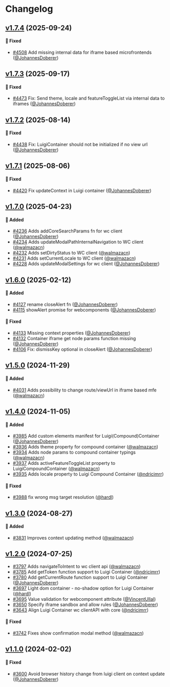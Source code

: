 # Changelog

<!--Generate the changelog using release cli. -->



## [v1.7.4] (2025-09-24)

#### :bug: Fixed

* [#4508](https://github.com/luigi-project/luigi/pull/4508) Add missing internal data for iframe based microfrontends ([@JohannesDoberer](https://github.com/JohannesDoberer))





## [v1.7.3] (2025-09-17)

#### :bug: Fixed

* [#4473](https://github.com/luigi-project/luigi/pull/4473) Fix: Send theme, locale and featureToggleList via internal data to iframes ([@JohannesDoberer](https://github.com/JohannesDoberer))





## [v1.7.2] (2025-08-14)

#### :bug: Fixed

* [#4438](https://github.com/luigi-project/luigi/pull/4438) Fix: LuigiContainer should not be initialized if no view url ([@JohannesDoberer](https://github.com/JohannesDoberer))





## [v1.7.1] (2025-08-06)

#### :bug: Fixed

* [#4420](https://github.com/luigi-project/luigi/pull/4420) Fix updateContext in Luigi container ([@JohannesDoberer](https://github.com/JohannesDoberer))





## [v1.7.0] (2025-04-23)

#### :rocket: Added

* [#4236](https://github.com/luigi-project/luigi/pull/4236) Adds addCoreSearchParams fn for wc client ([@JohannesDoberer](https://github.com/JohannesDoberer))
* [#4234](https://github.com/luigi-project/luigi/pull/4234) Adds updateModalPathInternalNavigation to WC client ([@walmazacn](https://github.com/walmazacn))
* [#4232](https://github.com/luigi-project/luigi/pull/4232) Adds setDirtyStatus to WC client ([@walmazacn](https://github.com/walmazacn))
* [#4231](https://github.com/luigi-project/luigi/pull/4231) Adds setCurrentLocale to WC client ([@walmazacn](https://github.com/walmazacn))
* [#4228](https://github.com/luigi-project/luigi/pull/4228) Adds updateModalSettings for wc client ([@JohannesDoberer](https://github.com/JohannesDoberer))





## [v1.6.0] (2025-02-12)

#### :rocket: Added

* [#4127](https://github.com/luigi-project/luigi/pull/4127) rename closeAlert fn ([@JohannesDoberer](https://github.com/JohannesDoberer))
* [#4115](https://github.com/luigi-project/luigi/pull/4115) showAlert promise for webcomponents ([@JohannesDoberer](https://github.com/JohannesDoberer))

#### :bug: Fixed

* [#4133](https://github.com/luigi-project/luigi/pull/4133) Missing context properties ([@JohannesDoberer](https://github.com/JohannesDoberer))
* [#4132](https://github.com/luigi-project/luigi/pull/4132) Container iframe get node params function missing ([@JohannesDoberer](https://github.com/JohannesDoberer))
* [#4106](https://github.com/luigi-project/luigi/pull/4106) Fix: dismissKey optional in closeAlert ([@JohannesDoberer](https://github.com/JohannesDoberer))





## [v1.5.0] (2024-11-29)

#### :rocket: Added

* [#4031](https://github.com/luigi-project/luigi/pull/4031) Adds possibility to change route/viewUrl in iframe based mfe ([@walmazacn](https://github.com/walmazacn))



## [v1.4.0] (2024-11-05)

#### :rocket: Added

* [#3985](https://github.com/luigi-project/luigi/pull/3985) Add custom elements manifest for Luigi(Compound)Container ([@JohannesDoberer](https://github.com/JohannesDoberer))
* [#3936](https://github.com/luigi-project/luigi/pull/3936) Adds theme property for compound container ([@walmazacn](https://github.com/walmazacn))
* [#3934](https://github.com/luigi-project/luigi/pull/3934) Adds node params to compound container typings ([@walmazacn](https://github.com/walmazacn))
* [#3937](https://github.com/luigi-project/luigi/pull/3937) Adds activeFeatureToggleList property to LuigiCompoundContainer ([@walmazacn](https://github.com/walmazacn))
* [#3935](https://github.com/luigi-project/luigi/pull/3935) Adds locale property to Luigi Compound Container ([@ndricimrr](https://github.com/ndricimrr))

#### :bug: Fixed

* [#3988](https://github.com/luigi-project/luigi/pull/3988) fix wrong msg target resolution ([@hardl](https://github.com/hardl))




## [v1.3.0] (2024-08-27)

#### :rocket: Added

* [#3831](https://github.com/luigi-project/luigi/pull/3831) Improves context updating method ([@walmazacn](https://github.com/walmazacn))



## [v1.2.0] (2024-07-25)

* [#3797](https://github.com/luigi-project/luigi/pull/3797) Adds navigateToIntent to wc client api ([@walmazacn](https://github.com/walmazacn))
* [#3785](https://github.com/luigi-project/luigi/pull/3785) Add getToken function support to Luigi Container ([@ndricimrr](https://github.com/ndricimrr))
* [#3780](https://github.com/luigi-project/luigi/pull/3780) Add getCurrentRoute function support to Luigi Container ([@JohannesDoberer](https://github.com/JohannesDoberer))
* [#3697](https://github.com/luigi-project/luigi/pull/3697) Light dom container - no-shadow option for Luigi Container ([@hardl](https://github.com/hardl))
* [#3695](https://github.com/luigi-project/luigi/pull/3695) Value validation for webcomponent attribute ([@VincentUllal](https://github.com/VincentUllal))
* [#3650](https://github.com/luigi-project/luigi/pull/3650) Specify iframe sandbox and allow rules ([@JohannesDoberer](https://github.com/JohannesDoberer))
* [#3643](https://github.com/luigi-project/luigi/pull/3643) Align Luigi Container wc clientAPI with core ([@ndricimrr](https://github.com/ndricimrr))

#### :bug: Fixed
* [#3742](https://github.com/luigi-project/luigi/pull/3742) Fixes show confirmation modal method ([@walmazacn](https://github.com/walmazacn))




## [v1.1.0] (2024-02-02)

#### :bug: Fixed
* [#3600](https://github.com/luigi-project/luigi/pull/3600) Avoid browser history change from luigi client on context update ([@JohannesDoberer](https://github.com/JohannesDoberer))


[v1.1.0]: https://github.com/luigi-project/luigi/compare/container/v1.0.0...container/v1.1.0
[v1.2.0]: https://github.com/luigi-project/luigi/compare/container/v1.1.0...container/v1.2.0
[v1.3.0]: https://github.com/luigi-project/luigi/compare/container/v1.2.0...container/v1.3.0
[v1.4.0]: https://github.com/luigi-project/luigi/compare/container/v1.3.0...container/v1.4.0
[v1.5.0]: https://github.com/luigi-project/luigi/compare/container/v1.4.0...container/v1.5.0
[v1.6.0]: https://github.com/luigi-project/luigi/compare/container/v1.5.0...container/v1.6.0
[v1.7.0]: https://github.com/luigi-project/luigi/compare/container/v1.6.0...container/v1.7.0
[v1.7.1]: https://github.com/luigi-project/luigi/compare/container/v1.7.0...container/v1.7.1
[v1.7.2]: https://github.com/luigi-project/luigi/compare/container/v1.7.1...container/v1.7.2
[v1.7.3]: https://github.com/luigi-project/luigi/compare/container/v1.7.2...container/v1.7.3
[v1.7.4]: https://github.com/luigi-project/luigi/compare/container/v1.7.3...container/v1.7.4